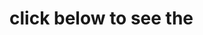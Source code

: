 <html>
<body>
<h1>
click below to see the
<a href="shivamnerwal1998/javaScript_Notes"></a>
</h1>
</body>
</html
